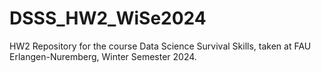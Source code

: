 # DSSS_HW2_WiSe2024
HW2 Repository for the course Data Science Survival Skills, taken at FAU Erlangen-Nuremberg, Winter Semester 2024.
